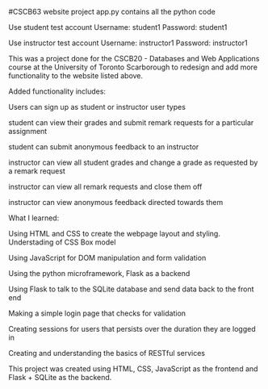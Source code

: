 #CSCB63 website project
app.py contains all the python code

Use student test account Username: student1 Password: student1

Use instructor test account Username: instructor1 Password: instructor1

This was a project done for the CSCB20 - Databases and Web Applications course at the University of Toronto Scarborough to redesign and add more functionality to the website listed above.

Added functionality includes:

Users can sign up as student or instructor user types

student can view their grades and submit remark requests for a particular assignment

student can submit anonymous feedback to an instructor

instructor can view all student grades and change a grade as requested by a remark request

instructor can view all remark requests and close them off

instructor can view anonymous feedback directed towards them

What I learned:

Using HTML and CSS to create the webpage layout and styling. Understading of CSS Box model

Using JavaScript for DOM manipulation and form validation

Using the python microframework, Flask as a backend

Using Flask to talk to the SQLite database and send data back to the front end

Making a simple login page that checks for validation

Creating sessions for users that persists over the duration they are logged in

Creating and understanding the basics of RESTful services

This project was created using HTML, CSS, JavaScript as the frontend and Flask + SQLite as the backend.
